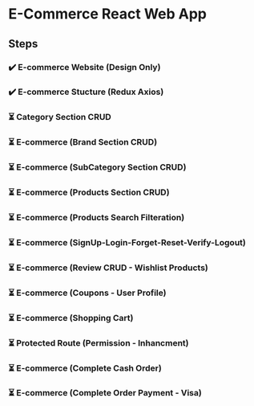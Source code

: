# E-Commerce React Web App

## Steps

### ✔️ E-commerce Website (Design Only)

### ✔️ E-commerce Stucture (Redux Axios)

### ⏳ Category Section CRUD

### ⏳ E-commerce (Brand Section CRUD)

### ⏳ E-commerce (SubCategory Section CRUD)

### ⏳ E-commerce (Products Section CRUD)

### ⏳ E-commerce (Products Search Filteration)

### ⏳ E-commerce (SignUp-Login-Forget-Reset-Verify-Logout)

### ⏳ E-commerce (Review CRUD - Wishlist Products)

### ⏳ E-commerce (Coupons - User Profile)

### ⏳ E-commerce (Shopping Cart)

### ⏳ Protected Route (Permission - Inhancment)

### ⏳ E-commerce (Complete Cash Order)

### ⏳ E-commerce (Complete Order Payment - Visa)
